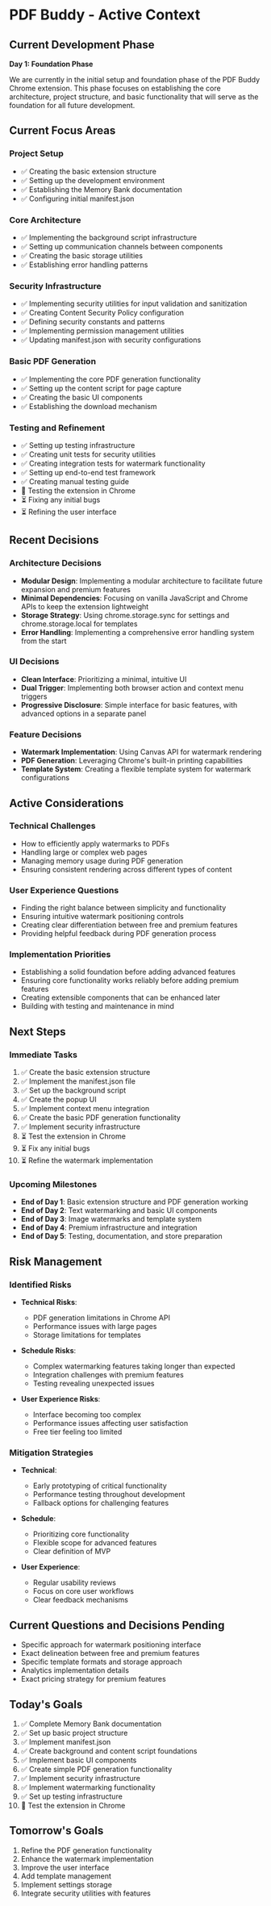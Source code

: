 # PDF Buddy - Active Context

## Current Development Phase
**Day 1: Foundation Phase**

We are currently in the initial setup and foundation phase of the PDF Buddy Chrome extension. This phase focuses on establishing the core architecture, project structure, and basic functionality that will serve as the foundation for all future development.

## Current Focus Areas

### Project Setup
- ✅ Creating the basic extension structure
- ✅ Setting up the development environment
- ✅ Establishing the Memory Bank documentation
- ✅ Configuring initial manifest.json

### Core Architecture
- ✅ Implementing the background script infrastructure
- ✅ Setting up communication channels between components
- ✅ Creating the basic storage utilities
- ✅ Establishing error handling patterns

### Security Infrastructure
- ✅ Implementing security utilities for input validation and sanitization
- ✅ Creating Content Security Policy configuration
- ✅ Defining security constants and patterns
- ✅ Implementing permission management utilities
- ✅ Updating manifest.json with security configurations

### Basic PDF Generation
- ✅ Implementing the core PDF generation functionality
- ✅ Setting up the content script for page capture
- ✅ Creating the basic UI components
- ✅ Establishing the download mechanism

### Testing and Refinement
- ✅ Setting up testing infrastructure
- ✅ Creating unit tests for security utilities
- ✅ Creating integration tests for watermark functionality
- ✅ Setting up end-to-end test framework
- ✅ Creating manual testing guide
- 🔄 Testing the extension in Chrome
- ⏳ Fixing any initial bugs
- ⏳ Refining the user interface

## Recent Decisions

### Architecture Decisions
- **Modular Design**: Implementing a modular architecture to facilitate future expansion and premium features
- **Minimal Dependencies**: Focusing on vanilla JavaScript and Chrome APIs to keep the extension lightweight
- **Storage Strategy**: Using chrome.storage.sync for settings and chrome.storage.local for templates
- **Error Handling**: Implementing a comprehensive error handling system from the start

### UI Decisions
- **Clean Interface**: Prioritizing a minimal, intuitive UI
- **Dual Trigger**: Implementing both browser action and context menu triggers
- **Progressive Disclosure**: Simple interface for basic features, with advanced options in a separate panel

### Feature Decisions
- **Watermark Implementation**: Using Canvas API for watermark rendering
- **PDF Generation**: Leveraging Chrome's built-in printing capabilities
- **Template System**: Creating a flexible template system for watermark configurations

## Active Considerations

### Technical Challenges
- How to efficiently apply watermarks to PDFs
- Handling large or complex web pages
- Managing memory usage during PDF generation
- Ensuring consistent rendering across different types of content

### User Experience Questions
- Finding the right balance between simplicity and functionality
- Ensuring intuitive watermark positioning controls
- Creating clear differentiation between free and premium features
- Providing helpful feedback during PDF generation process

### Implementation Priorities
- Establishing a solid foundation before adding advanced features
- Ensuring core functionality works reliably before adding premium features
- Creating extensible components that can be enhanced later
- Building with testing and maintenance in mind

## Next Steps

### Immediate Tasks
1. ✅ Create the basic extension structure
2. ✅ Implement the manifest.json file
3. ✅ Set up the background script
4. ✅ Create the popup UI
5. ✅ Implement context menu integration
6. ✅ Create the basic PDF generation functionality
7. ✅ Implement security infrastructure
8. ⏳ Test the extension in Chrome
9. ⏳ Fix any initial bugs
10. ⏳ Refine the watermark implementation

### Upcoming Milestones
- **End of Day 1**: Basic extension structure and PDF generation working
- **End of Day 2**: Text watermarking and basic UI components
- **End of Day 3**: Image watermarks and template system
- **End of Day 4**: Premium infrastructure and integration
- **End of Day 5**: Testing, documentation, and store preparation

## Risk Management

### Identified Risks
- **Technical Risks**:
  - PDF generation limitations in Chrome API
  - Performance issues with large pages
  - Storage limitations for templates
  
- **Schedule Risks**:
  - Complex watermarking features taking longer than expected
  - Integration challenges with premium features
  - Testing revealing unexpected issues
  
- **User Experience Risks**:
  - Interface becoming too complex
  - Performance issues affecting user satisfaction
  - Free tier feeling too limited

### Mitigation Strategies
- **Technical**:
  - Early prototyping of critical functionality
  - Performance testing throughout development
  - Fallback options for challenging features
  
- **Schedule**:
  - Prioritizing core functionality
  - Flexible scope for advanced features
  - Clear definition of MVP
  
- **User Experience**:
  - Regular usability reviews
  - Focus on core user workflows
  - Clear feedback mechanisms

## Current Questions and Decisions Pending
- Specific approach for watermark positioning interface
- Exact delineation between free and premium features
- Specific template formats and storage approach
- Analytics implementation details
- Exact pricing strategy for premium features

## Today's Goals
1. ✅ Complete Memory Bank documentation
2. ✅ Set up basic project structure
3. ✅ Implement manifest.json
4. ✅ Create background and content script foundations
5. ✅ Implement basic UI components
6. ✅ Create simple PDF generation functionality
7. ✅ Implement security infrastructure
8. ✅ Implement watermarking functionality
9. ✅ Set up testing infrastructure
10. 🔄 Test the extension in Chrome

## Tomorrow's Goals
1. Refine the PDF generation functionality
2. Enhance the watermark implementation
3. Improve the user interface
4. Add template management
5. Implement settings storage
6. Integrate security utilities with features
